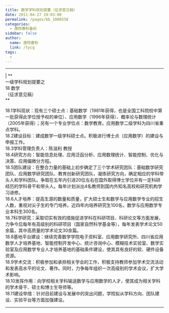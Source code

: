 ```yaml
---
title: 数学学科规划提要（征求意见稿）
date: 2011-04-27 19:03:00
permalink: /pages/bb_1000558
categories: 
  - 唐院春秋备份
sidebar: false
author: 
  name: 唐院春秋
  link: /tycq
tags: 
  - 
---
```


* * *

  
|  **  
一级学科规划提要之  
18 数学  
（征求意见稿）  
**  
  
18.1学科现状：现有三个硕士点：基础数学（1981年获得，也是全国工科院校中第一批获得此学位授予权的单位）、应用数学（1996年获得）、概率论与数理统计（2005年获得）；另有一个专业学位点：数学教育。应用数学二级学科为四川省重点学科。  
18.2建设目标：建成数学一级学科硕士点。积极进行博士点（应用数学）的建设与申报工作。  
18.3学科管理负责人：陈滋利 教授  
18.4研究方向：智能信息处理、应用泛函分析、应用数理统计、智能控制、优化与决策、应用偏微分方程。  
18.5团队建设：在整合力量的基础上初步确定了三个学术研究团队：基础数学研究团队、应用数学研究团队、教育创新研究团队，凝炼研究方向，确定相应的学科带头人和学科团队。争取在五年内引进20位左右在国外取得博士学位并有一定科研经历的学科骨干和带头人。每年计划派出4名教师到国内外知名高校和研究机构学习进修。  
18.6人才培养：提高生源的数量和质量，扩大硕士生和数学与应用数学专业的招生人数，重视对尖子生的专门培养。近四年内培养研究生100名，数学与应用数学专业本科生300名。  
18.7科学研究：采取切实有效的措施促进学科在科研项目、科研论文等方面发展，力争今后每年有高级别的科研项目（国家自然科学基金等），每年发表学术论文50余篇，其中高质量的学术论文30余篇。  
18.8基地平台建设：继续完善数学学院电子资料室、应用数学研究所、四川省应用数学人才培养基地、智能控制开发中心、统计咨询中心、模糊技术实验室、数学实验室及应用数学专业人才培养基地的基础条件建设，使其具有良好的软、硬件设备资源。  
18.9学术交流：积极参加和承担相关学会的工作，积极支持教师参加学术交流活动和发表高水平的论文、著作。同时，力争每年组织一次高级别的学术会议，扩大学术影响。  
18.10发挥作用：向学校相关学科输送数学与应用数学的人才，使其成为相关学科的学术骨干、硕士和博士生导师等。  
18.11建设举措：针对目前建设与发展中的突出问题，学院拟从学科方向、团队建设、实验平台等方面加强建设。  
  
  
---